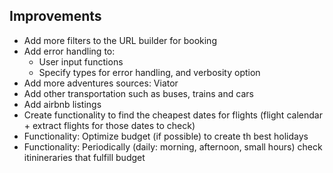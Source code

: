 




## Improvements
- Add more filters to the URL builder for booking
- Add error handling to:
    - User input functions
    - Specify types for error handling, and verbosity option
- Add more adventures sources: Viator
- Add other transportation such as buses, trains and cars
- Add airbnb listings
- Create functionality to find the cheapest dates for flights (flight calendar + extract flights for those dates to check)
- Functionality: Optimize budget (if possible) to create th best holidays
- Functionality: Periodically (daily: morning, afternoon, small hours) check itinineraries that fulfill budget